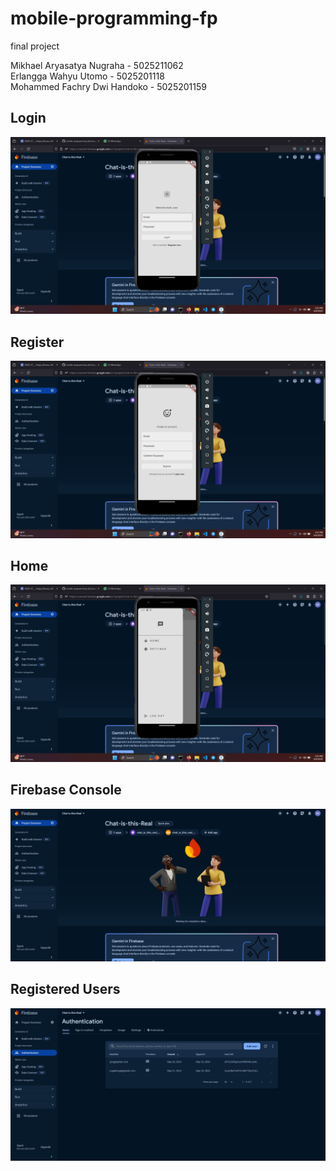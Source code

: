 # mobile-programming-fp
final project

Mikhael Aryasatya Nugraha - 5025211062
<br />
Erlangga Wahyu Utomo - 5025201118
<br />
Mohammed Fachry Dwi Handoko - 5025201159
<br />

<h2> Login </h2>
<img src="https://raw.githubusercontent.com/mikhaelarya/mobile-programming-fp/main/image_captures/login.png" alt="log in" />

<br />

<h2> Register </h2>
<img src="https://raw.githubusercontent.com/mikhaelarya/mobile-programming-fp/main/image_captures/register.png" alt="register"/>

<br />

<h2> Home </h2>
<img src="https://raw.githubusercontent.com/mikhaelarya/mobile-programming-fp/main/image_captures/home_page.png" alt="home"/>

<br />

<h2> Firebase Console </h2>
<img src="https://raw.githubusercontent.com/mikhaelarya/mobile-programming-fp/main/image_captures/console_Chat-is-this-Real-Auth.png" alt="console" />

<br />

<h2> Registered Users </h2>
<img src="https://raw.githubusercontent.com/mikhaelarya/mobile-programming-fp/main/image_captures/users_Chat-is-this-Real-Auth.png" alt="users" />

<br />
